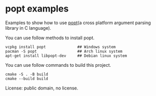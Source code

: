 # popt examples
Examples to show how to use [popt](https://github.com/rpm-software-management/popt)(a cross platform argument parsing library in C language).  

You can use follow methods to install popt.  
```
vcpkg install popt              ## Windows system
pacman -S popt                  ## Arch linux system
apt-get install libpopt-dev     ## Debian linux system
```

You can use follow commands to build this project.  
```
cmake -S . -B build
cmake --build build
```

License: public domain, no license.